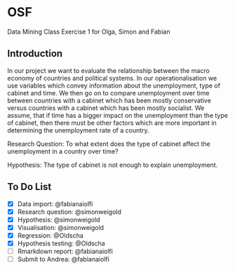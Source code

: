 # OSF
Data Mining Class Exercise 1 for Olga, Simon and Fabian

## Introduction
In our project we want to evaluate the relationship between the macro economy of countries and political systems. In our operationalisation we use variables which convey information about the unemployment, type of cabinet and time. We then go on to compare unemployment over time between countries with a cabinet which has been mostly conservative versus countries with a cabinet which has been mostly socialist.
We assume, that if time has a bigger impact on the unemployment than the type of cabinet, then there must be other factors which are more important in determining the unemployment rate of a country.

Research Question:
To what extent does the type of cabinet affect the unemployment in a country over time?

Hypothesis:
The type of cabinet is not enough to explain unemployment.

## To Do List
- [x] Data import: @fabianaiolfi
- [x] Research question: @simonweigold
- [x] Hypothesis: @simonweigold
- [x] Visualisation: @simonweigold
- [x] Regression: @Oldscha
- [x] Hypothesis testing: @Oldscha
- [ ] Rmarkdown report: @fabianaiolfi
- [ ] Submit to Andrea: @fabianaiolfi
